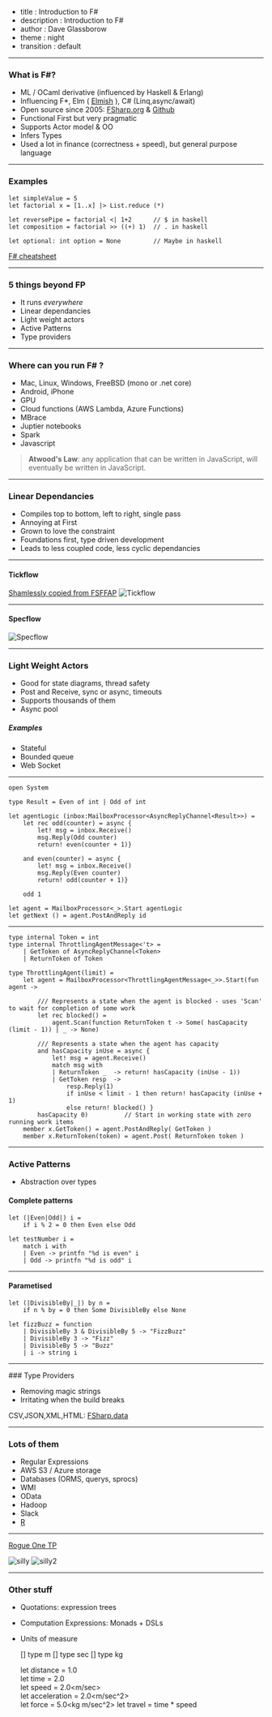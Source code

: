 - title : Introduction to F#
- description : Introduction to F#
- author : Dave Glassborow
- theme : night
- transition : default

***

### What is F#?

- ML / OCaml derivative (influenced by Haskell & Erlang)
- Influencing F*, Elm ( [Elmish](https://github.com/fable-compiler/fable-elmish) ), C# (Linq,async/await)
- Open source since 2005: [FSharp.org](http://fsharp.org) & [Github](https://github.com/fsharp/)
- Functional First but very pragmatic
- Supports Actor model & OO
- Infers Types
- Used a lot in finance (correctness + speed), but general purpose language

***

### Examples

    let simpleValue = 5
    let factorial x = [1..x] |> List.reduce (*)

    let reversePipe = factorial <| 1+2      // $ in haskell
    let composition = factorial >> ((+) 1)  // . in haskell

    let optional: int option = None         // Maybe in haskell


[F# cheatsheet](http://dungpa.github.io/fsharp-cheatsheet/)

***

### 5 things beyond FP

- It runs *everywhere*
- Linear dependancies
- Light weight actors
- Active Patterns
- Type providers

***

### Where can you run F# ?

- Mac, Linux, Windows, FreeBSD (mono or .net core)
- Android, iPhone
- GPU
- Cloud functions (AWS Lambda, Azure Functions)
- MBrace
- Juptier notebooks
- Spark
- Javascript

> **Atwood's Law**: any application that can be written in JavaScript, will eventually be written in JavaScript.

***


### Linear Dependancies


- Compiles top to bottom, left to right, single pass
- Annoying at First
- Grown to love the constraint
- Foundations first, type driven development
- Leads to less coupled code, less cyclic dependancies

---

#### Tickflow

[Shamlessly copied from FSFFAP](http://fsharpforfunandprofit.com/posts/cycles-and-modularity-in-the-wild/)
![Tickflow](http://fsharpforfunandprofit.com/assets/svg/tickSpec.all.dot.svg)

---

#### Specflow

![Specflow](http://fsharpforfunandprofit.com/assets/svg/specFlow.all.dot.svg)

***


### Light Weight Actors

- Good for state diagrams, thread safety
- Post and Receive, sync or async, timeouts
- Supports thousands of them
- Async pool

##### Examples

- Stateful
- Bounded queue
- Web Socket

---
    open System

    type Result = Even of int | Odd of int 

    let agentLogic (inbox:MailboxProcessor<AsyncReplyChannel<Result>>) =
        let rec odd(counter) = async {
            let! msg = inbox.Receive()
            msg.Reply(Odd counter)
            return! even(counter + 1)} 
            
        and even(counter) = async {
            let! msg = inbox.Receive()
            msg.Reply(Even counter)
            return! odd(counter + 1)}

        odd 1

    let agent = MailboxProcessor<_>.Start agentLogic
    let getNext () = agent.PostAndReply id

---

    type internal Token = int
    type internal ThrottlingAgentMessage<'t> = 
        | GetToken of AsyncReplyChannel<Token>
        | ReturnToken of Token

    type ThrottlingAgent(limit) = 
        let agent = MailboxProcessor<ThrottlingAgentMessage<_>>.Start(fun agent -> 
        
            /// Represents a state when the agent is blocked - uses 'Scan' to wait for completion of some work
            let rec blocked() = 
                agent.Scan(function ReturnToken t -> Some( hasCapacity (limit - 1)) | _ -> None) 
            
            /// Represents a state when the agent has capacity
            and hasCapacity inUse = async { 
                let! msg = agent.Receive()
                match msg with 
                | ReturnToken _  -> return! hasCapacity (inUse - 1))
                | GetToken resp  ->
                    resp.Reply(1)
                    if inUse < limit - 1 then return! hasCapacity (inUse + 1)
                    else return! blocked() }
            hasCapacity 0)          // Start in working state with zero running work items
        member x.GetToken() = agent.PostAndReply( GetToken )
        member x.ReturnToken(token) = agent.Post( ReturnToken token )


***


### Active Patterns

- Abstraction over types

#### Complete patterns

    let (|Even|Odd|) i = 
        if i % 2 = 0 then Even else Odd

    let testNumber i =
        match i with
        | Even -> printfn "%d is even" i
        | Odd -> printfn "%d is odd" i

---

#### Parametised

    let (|DivisibleBy|_|) by n = 
        if n % by = 0 then Some DivisibleBy else None

    let fizzBuzz = function 
        | DivisibleBy 3 & DivisibleBy 5 -> "FizzBuzz" 
        | DivisibleBy 3 -> "Fizz" 
        | DivisibleBy 5 -> "Buzz" 
        | i -> string i

***

### Type Providers

- Removing magic strings
- Irritating when the build breaks


CSV,JSON,XML,HTML: [FSharp.data](https://fsharp.github.io/FSharp.Data/index.html)


---

### Lots of them

- Regular Expressions
- AWS S3 / Azure storage
- Databases (ORMS, querys, sprocs)
- WMI
- OData
- Hadoop
- Slack
- [R](http://bluemountaincapital.github.io/FSharpRProvider/)

---

[Rogue One TP]( http://www.pinksquirrellabs.com/post/2017/01/19/Star-Wars-Rogue-One-Type-Provider-edition.aspx)

![silly](http://www.pinksquirrellabs.com/image.axd?picture=r11_thumb.png)
![silly2](http://www.pinksquirrellabs.com/image.axd?picture=r12_thumb.png)


***

### Other stuff

- Quotations: expression trees
- Computation Expressions: Monads + DSLs
- Units of measure


    [<Measure>] type m
    [<Measure>] type sec
    [<Measure>] type kg

    let distance = 1.0<m>    
    let time = 2.0<sec>    
    let speed = 2.0<m/sec>    
    let acceleration = 2.0<m/sec^2>    
    let force = 5.0<kg m/sec^2>
    let travel = time * speed
